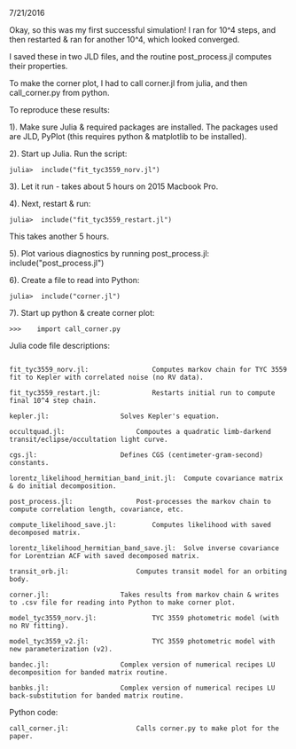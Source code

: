 7/21/2016

Okay, so this was my first successful simulation!  I ran for 10^4 steps, and
then restarted & ran for another 10^4, which looked converged.

I saved these in two JLD files, and the routine post_process.jl computes
their properties.

To make the corner plot, I had to call corner.jl from julia, and then
call_corner.py from python.

To reproduce these results:

1). Make sure Julia & required packages are installed.  The packages used
  are JLD, PyPlot (this requires python & matplotlib to be installed).

2). Start up Julia.  Run the script:

```
julia>  include("fit_tyc3559_norv.jl")
```

3). Let it run - takes about 5 hours on 2015 Macbook Pro.

4). Next, restart & run:

```
julia>  include("fit_tyc3559_restart.jl")
```

  This takes another 5 hours.

5). Plot various diagnostics by running post_process.jl:
   include("post_process.jl")

6). Create a file to read into Python:

```
julia>  include("corner.jl")
```

7). Start up python & create corner plot:

```
>>>    import call_corner.py
```

Julia code file descriptions:

```

fit_tyc3559_norv.jl:				Computes markov chain for TYC 3559 fit to Kepler with correlated noise (no RV data).

fit_tyc3559_restart.jl:				Restarts initial run to compute final 10^4 step chain.

kepler.jl:					Solves Kepler's equation.

occultquad.jl:					Compoutes a quadratic limb-darkend transit/eclipse/occultation light curve.

cgs.jl:						Defines CGS (centimeter-gram-second) constants.

lorentz_likelihood_hermitian_band_init.jl:	Compute covariance matrix & do initial decomposition.

post_process.jl:				Post-processes the markov chain to compute correlation length, covariance, etc.

compute_likelihood_save.jl:			Computes likelihood with saved decomposed matrix.

lorentz_likelihood_hermitian_band_save.jl:	Solve inverse covariance for Lorentzian ACF with saved decomposed matrix.

transit_orb.jl:					Computes transit model for an orbiting body.

corner.jl:					Takes results from markov chain & writes to .csv file for reading into Python to make corner plot.

model_tyc3559_norv.jl:				TYC 3559 photometric model (with no RV fitting).

model_tyc3559_v2.jl:				TYC 3559 photometric model with new parameterization (v2).

bandec.jl:					Complex version of numerical recipes LU decomposition for banded matrix routine.

banbks.jl:					Complex version of numerical recipes LU back-substitution for banded matrix routine.
```

Python code:

```
call_corner.jl:					Calls corner.py to make plot for the paper.
```
